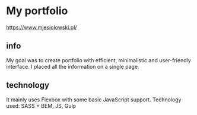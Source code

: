 # My portfolio
https://www.mjesiolowski.pl/

## info
My goal was to create portfolio with efficient, minimalistic and user-friendly interface. I placed all the information on a single page.

## technology
It mainly uses Flexbox with some basic JavaScript support. Technology used: SASS + BEM, JS, Gulp

